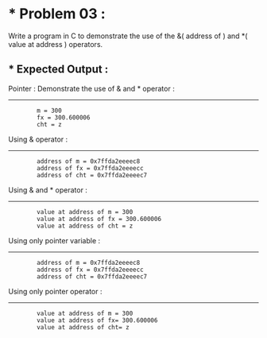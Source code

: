 # * Problem 03 :

Write a program in C to demonstrate the use of the &( address of ) and *( value at address )  operators.  

## * Expected Output :

Pointer : Demonstrate the use of & and * operator :  
____________________________________________________

            m = 300  
            fx = 300.600006  
            cht = z  

Using & operator :                                         
___________________

            address of m = 0x7ffda2eeeec8   
            address of fx = 0x7ffda2eeeecc  
            address of cht = 0x7ffda2eeeec7  
                                                                                                              
Using & and * operator :                                         
____________________________                 

            value at address of m = 300  
            value at address of fx = 300.600006   
            value at address of cht = z    


Using only pointer variable :                                                       
_____________________________                                                                     

            address of m = 0x7ffda2eeeec8 
            address of fx = 0x7ffda2eeeecc 
            address of cht = 0x7ffda2eeeec7  
                                                                                                
Using only pointer operator :                                                               
______________________________  

            value at address of m = 300 
            value at address of fx= 300.600006  
            value at address of cht= z  